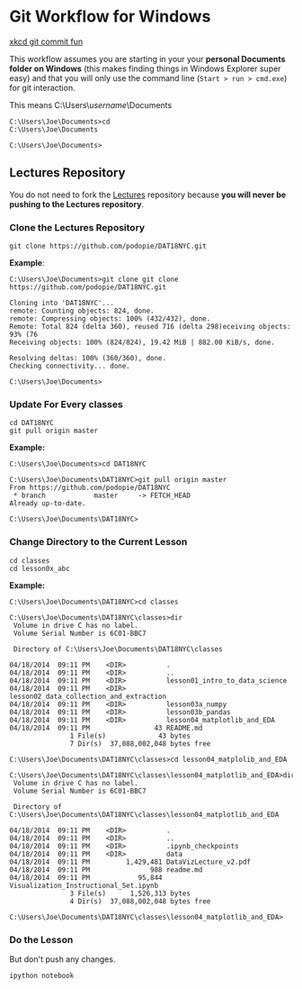 # Git Workflow for Windows

[xkcd git commit fun](http://xkcd.com/1296/)

This workflow assumes you are starting in your your **personal Documents folder on Windows** (this makes finding things in Windows Explorer super easy) and that you will only use the command line (```Start > run > cmd.exe```) for git interaction.

This means C:\\Users\\*username*\\Documents
```posh
C:\Users\Joe\Documents>cd
C:\Users\Joe\Documents

C:\Users\Joe\Documents>
```
## Lectures Repository

You do not need to fork the [Lectures](https://github.com/podopie/DAT18NYC) repository because **you will never be pushing to the Lectures repository**.

### Clone the Lectures Repository
```posh
git clone https://github.com/podopie/DAT18NYC.git
```
**Example**:

```posh
C:\Users\Joe\Documents>git clone git clone https://github.com/podopie/DAT18NYC.git

Cloning into 'DAT18NYC'...
remote: Counting objects: 824, done.
remote: Compressing objects: 100% (432/432), done.
Remote: Total 824 (delta 360), reused 716 (delta 298)eceiving objects:  93% (76
Receiving objects: 100% (824/824), 19.42 MiB | 882.00 KiB/s, done.

Resolving deltas: 100% (360/360), done.
Checking connectivity... done.

C:\Users\Joe\Documents>
```
### Update For Every classes
```posh
cd DAT18NYC
git pull origin master
```
**Example:**
```posh
C:\Users\Joe\Documents>cd DAT18NYC

C:\Users\Joe\Documents\DAT18NYC>git pull origin master
From https://github.com/podopie/DAT18NYC
 * branch            master     -> FETCH_HEAD
Already up-to-date.

C:\Users\Joe\Documents\DAT18NYC>
```
### Change Directory to the Current Lesson
```posh
cd classes
cd lesson0x_abc
```
**Example:**
```posh
C:\Users\Joe\Documents\DAT18NYC>cd classes

C:\Users\Joe\Documents\DAT18NYC\classes>dir
 Volume in drive C has no label.
 Volume Serial Number is 6C01-BBC7

 Directory of C:\Users\Joe\Documents\DAT18NYC\classes

04/18/2014  09:11 PM    <DIR>          .
04/18/2014  09:11 PM    <DIR>          ..
04/18/2014  09:11 PM    <DIR>          lesson01_intro_to_data_science
04/18/2014  09:11 PM    <DIR>          lesson02_data_collection_and_extraction
04/18/2014  09:11 PM    <DIR>          lesson03a_numpy
04/18/2014  09:11 PM    <DIR>          lesson03b_pandas
04/18/2014  09:11 PM    <DIR>          lesson04_matplotlib_and_EDA
04/18/2014  09:11 PM                43 README.md
	           1 File(s)             43 bytes
    	       7 Dir(s)  37,088,002,048 bytes free

C:\Users\Joe\Documents\DAT18NYC\classes>cd lesson04_matplolib_and_EDA

C:\Users\Joe\Documents\DAT18NYC\classes\lesson04_matplotlib_and_EDA>dir
 Volume in drive C has no label.
 Volume Serial Number is 6C01-BBC7

 Directory of C:\Users\Joe\Documents\DAT18NYC\classes\lesson04_matplotlib_and_EDA

04/18/2014  09:11 PM    <DIR>          .
04/18/2014  09:11 PM    <DIR>          ..
04/18/2014  09:11 PM    <DIR>          .ipynb_checkpoints
04/18/2014  09:11 PM    <DIR>          data
04/18/2014  09:11 PM         1,429,481 DataVizLecture_v2.pdf
04/18/2014  09:11 PM               988 readme.md
04/18/2014  09:11 PM            95,844 Visualization_Instructional_Set.ipynb
	           3 File(s)      1,526,313 bytes
    	       4 Dir(s)  37,088,002,048 bytes free

C:\Users\Joe\Documents\DAT18NYC\classes\lesson04_matplotlib_and_EDA>
```
### Do the Lesson

But don't push any changes.
```posh
ipython notebook
```
